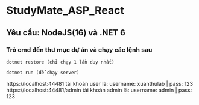 # StudyMate_ASP_React
## Yêu cầu: NodeJS(16) và .NET 6
### Trỏ cmd đến thư mục dự án và chạy các lệnh sau
```
dotnet restore (chỉ chạy 1 lần duy nhất)
```
```
dotnet run (để chạy server)
```

https://localhost:44481
tài khoản user là: username: xuanthulab | pass: 123
https://localhost:44481/admin
tài khoản admin là: username: admin | pass: 123
